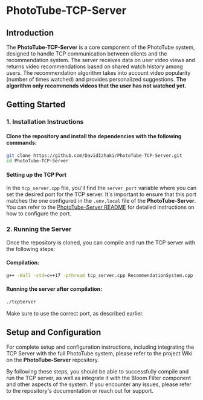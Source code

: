 # PhotoTube-TCP-Server

## Introduction
The **PhotoTube-TCP-Server** is a core component of the PhotoTube system, designed to handle TCP communication between clients and the recommendation system. The server receives data on user video views and returns video recommendations based on shared watch history among users. The recommendation algorithm takes into account video popularity (number of times watched) and provides personalized suggestions.
**The algorithm only recommends videos that the user has not watched yet.**
## Getting Started

### 1. Installation Instructions

#### Clone the repository and install the dependencies with the following commands:

```bash
git clone https://github.com/DavidIzhaki/PhotoTube-TCP-Server.git
cd PhotoTube-TCP-Server
```

#### Setting up the TCP Port
In the `tcp_server.cpp` file, you'll find the `server_port` variable where you can set the desired port for the TCP server. It's important to ensure that this port matches the one configured in the `.env.local` file of the **PhotoTube-Server**. You can refer to the [PhotoTube-Server README](https://github.com/DavidIzhaki/PhotoTube-Server) for detailed instructions on how to configure the port.

### 2. Running the Server

Once the repository is cloned, you can compile and run the TCP server with the following steps:

#### Compilation:

```bash
g++ -Wall -std=c++17 -pthread tcp_server.cpp RecommendationSystem.cpp -o tcpServer
```

#### Running the server after compilation:

```bash
./tcpServer
```

Make sure to use the correct port, as described earlier.

## Setup and Configuration

For complete setup and configuration instructions, including integrating the TCP Server with the full PhotoTube system, please refer to the project Wiki on the **PhotoTube-Server** repository.

By following these steps, you should be able to successfully compile and run the TCP server, as well as integrate it with the Bloom Filter component and other aspects of the system. If you encounter any issues, please refer to the repository's documentation or reach out for support.


